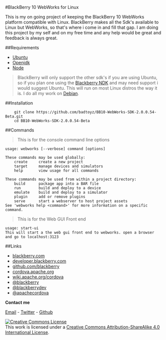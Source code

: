 #BlackBerry 10 WebWorks for Linux


This is my on going project of keeping the BlackBerry 10 WebWorks platform compatible with Linux. BlackBerry makes all the Sdk's available to Linux but WebWorks, so that's where i come in and fill that gap. I am doing this project by my self and on my free time and any help would be great and feedback is always great.

##Requirements

*	[Ubuntu](http://www.ubuntu.com/)
*	[Openjdk](http://openjdk.java.net/)
*	[Node](http://nodejs.org)

> BlackBerry will only support the other sdk's if you are using Ubuntu, so if you plan one using the [Blackberry NDK](http://developer.blackberry.com/native/) and may need support i would suggest Ubuntu. This will run on most Linux distros the way it is. I do all my work on [Debian](http://debian.org). 

##Installation

		git clone https://github.com/badtoyz/BB10-WebWorks-SDK-2.0.0.54-Beta.git
		cd BB10-WebWorks-SDK-2.0.0.54-Beta
		

##Commands
    

> This is for the console command line options

    usage: webworks [--verbose] command [options]

    These commands may be used globally:
        create     create a new project
        target     manage devices and simulators
        help       view usage for all commands

    These commands may be used from within a project directory:
        build      package app into a BAR file
        run        build and deploy to a device
        emulate    build and deploy to a simulator
        plugin     add or remove plugins
        serve      start a webserver to host project assets
    See 'webworks help <command>' for more information on a specific command.


> This is for the Web GUI Front end    

    usage: start-ui
    This will start a the web gui front end to webworks. open a browser and go to localhost:3123 

##Links

*	[blackberry.com](http://blackberry.com)
*	[developer.blackberry.com](http://developer.blackberry.com/) 
*	[github.com/blackberry](https://github.com/blackberry)
*	[cordova.apache.org](https://cordova.apache.org/)
*	[wiki.apache.org/cordova](https://wiki.apache.org/cordova/)
*	[@blackberry](https://twitter.com/blackberry)
*	[@blackberrydev](https://twitter.com/blackberrydev)
*	[@apachecordova](https://twitter.com/apachecordova)


**Contact me**

[Email](mailto:badtoyz@gmail.com) - [Twitter](https://twitter.com/badtoyz) - [Github](https://github.com/badtoyz)

<a rel="license" href="http://creativecommons.org/licenses/by-sa/4.0/"><img alt="Creative Commons License" style="border-width:0" src="http://i.creativecommons.org/l/by-sa/4.0/88x31.png" /></a><br />This work is licensed under a <a rel="license" href="http://creativecommons.org/licenses/by-sa/4.0/">Creative Commons Attribution-ShareAlike 4.0 International License</a>.